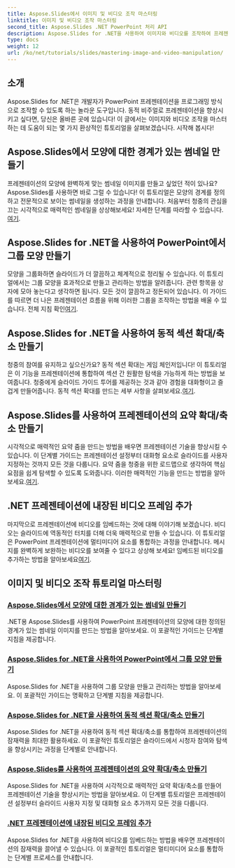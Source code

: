 ```yaml
---
title: Aspose.Slides에서 이미지 및 비디오 조작 마스터링
linktitle: 이미지 및 비디오 조작 마스터링
second_title: Aspose.Slides .NET PowerPoint 처리 API
description: Aspose.Slides for .NET을 사용하여 이미지와 비디오를 조작하여 프레젠테이션을 향상시키는 방법을 알아보세요. 이 포괄적인 가이드는 단계별 튜토리얼을 다룹니다.
type: docs
weight: 12
url: /ko/net/tutorials/slides/mastering-image-and-video-manipulation/
---
```

## 소개

Aspose.Slides for .NET은 개발자가 PowerPoint 프레젠테이션을 프로그래밍 방식으로 조작할 수 있도록 하는 놀라운 도구입니다. 동적 비주얼로 프레젠테이션을 향상시키고 싶다면, 당신은 올바른 곳에 있습니다! 이 글에서는 이미지와 비디오 조작을 마스터하는 데 도움이 되는 몇 가지 환상적인 튜토리얼을 살펴보겠습니다. 시작해 봅시다!

## Aspose.Slides에서 모양에 대한 경계가 있는 썸네일 만들기

 프레젠테이션의 모양에 완벽하게 맞는 썸네일 이미지를 만들고 싶었던 적이 있나요? Aspose.Slides를 사용하면 바로 그럴 수 있습니다! 이 튜토리얼은 모양의 경계를 정의하고 전문적으로 보이는 썸네일을 생성하는 과정을 안내합니다. 처음부터 청중의 관심을 끄는 시각적으로 매력적인 썸네일을 상상해보세요! 자세한 단계를 따라할 수 있습니다.[여기](./create-thumbnail-bounds-shape/).

## Aspose.Slides for .NET을 사용하여 PowerPoint에서 그룹 모양 만들기

모양을 그룹화하면 슬라이드가 더 깔끔하고 체계적으로 정리될 수 있습니다. 이 튜토리얼에서는 그룹 모양을 효과적으로 만들고 관리하는 방법을 알려줍니다. 관련 항목을 상자에 모아 놓는다고 생각하면 됩니다. 모든 것이 깔끔하고 정돈되어 있습니다. 이 가이드를 따르면 더 나은 프레젠테이션 흐름을 위해 이러한 그룹을 조작하는 방법을 배울 수 있습니다. 전체 지침 확인[여기](./create-group-shapes/).

## Aspose.Slides for .NET을 사용하여 동적 섹션 확대/축소 만들기

 청중의 참여를 유지하고 싶으신가요? 동적 섹션 확대는 게임 체인저입니다! 이 튜토리얼은 이 기능을 프레젠테이션에 통합하여 섹션 간 원활한 탐색을 가능하게 하는 방법을 보여줍니다. 청중에게 슬라이드 가이드 투어를 제공하는 것과 같아 경험을 대화형이고 즐겁게 만들어줍니다. 동적 섹션 확대를 만드는 세부 사항을 살펴보세요.[여기](./create-dynamic-section-zoom/).

## Aspose.Slides를 사용하여 프레젠테이션의 요약 확대/축소 만들기

시각적으로 매력적인 요약 줌을 만드는 방법을 배우면 프레젠테이션 기술을 향상시킬 수 있습니다. 이 단계별 가이드는 프레젠테이션 설정부터 대화형 요소로 슬라이드를 사용자 지정하는 것까지 모든 것을 다룹니다. 요약 줌을 청중을 위한 로드맵으로 생각하여 핵심 요점을 쉽게 탐색할 수 있도록 도와줍니다. 이러한 매력적인 기능을 만드는 방법을 알아보세요.[여기](./create-summary-zoom/).

## .NET 프레젠테이션에 내장된 비디오 프레임 추가

 마지막으로 프레젠테이션에 비디오를 임베드하는 것에 대해 이야기해 보겠습니다. 비디오는 슬라이드에 역동적인 터치를 더해 더욱 매력적으로 만들 수 있습니다. 이 튜토리얼은 PowerPoint 프레젠테이션에 멀티미디어 요소를 통합하는 과정을 안내합니다. 메시지를 완벽하게 보완하는 비디오를 보여줄 수 있다고 상상해 보세요! 임베드된 비디오를 추가하는 방법을 알아보세요[여기](./add-embedded-videos-frame/).

## 이미지 및 비디오 조작 튜토리얼 마스터링
### [Aspose.Slides에서 모양에 대한 경계가 있는 썸네일 만들기](./create-thumbnail-bounds-shape/)
.NET용 Aspose.Slides를 사용하여 PowerPoint 프레젠테이션의 모양에 대한 정의된 경계가 있는 썸네일 이미지를 만드는 방법을 알아보세요. 이 포괄적인 가이드는 단계별 지침을 제공합니다.
### [Aspose.Slides for .NET을 사용하여 PowerPoint에서 그룹 모양 만들기](./create-group-shapes/)
Aspose.Slides for .NET을 사용하여 그룹 모양을 만들고 관리하는 방법을 알아보세요. 이 포괄적인 가이드는 명확하고 단계별 지침을 제공합니다.
### [Aspose.Slides for .NET을 사용하여 동적 섹션 확대/축소 만들기](./create-dynamic-section-zoom/)
Aspose.Slides for .NET을 사용하여 동적 섹션 확대/축소를 통합하여 프레젠테이션의 잠재력을 최대한 활용하세요. 이 포괄적인 튜토리얼은 슬라이드에서 시청자 참여와 탐색을 향상시키는 과정을 단계별로 안내합니다.
### [Aspose.Slides를 사용하여 프레젠테이션의 요약 확대/축소 만들기](./create-summary-zoom/)
Aspose.Slides for .NET을 사용하여 시각적으로 매력적인 요약 확대/축소를 만들어 프레젠테이션 기술을 향상시키는 방법을 알아보세요. 이 단계별 튜토리얼은 프레젠테이션 설정부터 슬라이드 사용자 지정 및 대화형 요소 추가까지 모든 것을 다룹니다.
### [.NET 프레젠테이션에 내장된 비디오 프레임 추가](./add-embedded-videos-frame/)
Aspose.Slides for .NET을 사용하여 비디오를 임베드하는 방법을 배우면 프레젠테이션의 잠재력을 끌어낼 수 있습니다. 이 포괄적인 튜토리얼은 멀티미디어 요소를 통합하는 단계별 프로세스를 안내합니다.